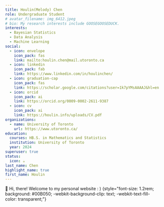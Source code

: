 ```yaml
---
title: Houlin(Melody) Chen
role: Undergraduate Student
# avatar_filename: img_6412.jpeg
# bio: My research interests include GOOSEGOOSEDUCK.
interests:
  - Bayesian Statistics
  - Data Analysis
  - Machine Learning
social:
  - icon: envelope
    icon_pack: fas
    link: mailto:houlin.chen@mail.utoronto.ca
  - icon: linkedin
    icon_pack: fab
    link: https://www.linkedin.com/in/houlinchen/
  - icon: graduation-cap
    icon_pack: fas
    link: https://scholar.google.com/citations?user=1k7pYMsAAAAJ&hl=en
  - icon: orcid
    icon_pack: ai
    link: https://orcid.org/0009-0002-2611-9387
  - icon: cv
    icon_pack: ai
    link: https://houlin.info/uploads/CV.pdf
organizations:
  - name: University of Toronto
    url: https://www.utoronto.ca/
education:
  courses: HB.S. in Mathematics and Statistics
  institution: University of Toronto
  year: 2024
superuser: true
status:
  icon: ☕️
last_name: Chen
highlight_name: true
first_name: Houlin
---
```

👋 Hi, there! Welcome to my personal website : )
{style="font-size: 1.2rem; background: #00B050; -webkit-background-clip: text; -webkit-text-fill-color: transparent;"}

<!-- Greetings! I am currently an undergraduate student pursuing an Honours B.S. degree in the [Faculty of Arts and Science](https://www.artsci.utoronto.ca/) at the [University of Toronto](https://www.utoronto.ca/), Toronto, ON, CA. As a visiting student, I spent my Summer 2021 at both [Renmin University of China](https://www.ruc.edu.cn/en) and [Nankai University](https://en.nankai.edu.cn/). Throughout my undergraduate research, I am engaging in multiple projects encompassing various aspects, such as Bayesian estimation for distributional differences, multiple linear regression for multivariate data analysis, and Monte Carlo approximations. Concurrently, I am undertaking an internship in marketing data analysis at [AP Lazer](https://aplazer.com/), Windsor, ON, CA. My research interests include Applied Statistics, Environmental Science, Data Analysis, and Machine Learning. 
{style="text-align: justify;"} -->
